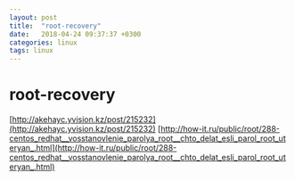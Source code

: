 ```yaml
---
layout: post
title:  "root-recovery"
date:   2018-04-24 09:37:37 +0300
categories: linux
tags: linux
---
```


# root-recovery
[http://akehayc.yvision.kz/post/215232](http://akehayc.yvision.kz/post/215232)
[http://how-it.ru/public/root/288-centos_redhat__vosstanovlenie_parolya_root__chto_delat_esli_parol_root_uteryan_.html](http://how-it.ru/public/root/288-centos_redhat__vosstanovlenie_parolya_root__chto_delat_esli_parol_root_uteryan_.html)